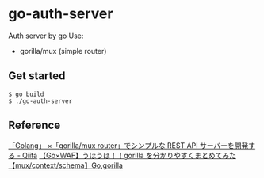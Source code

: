 # go-auth-server

Auth server by go
Use:

- gorilla/mux (simple router)

## Get started

```
$ go build
$ ./go-auth-server
```

## Reference

[「Golang」 ×「gorilla/mux router」でシンプルな REST API サーバーを開発する - Qiita](https://qiita.com/stranger1989/items/7d95778d26d34fd1ddef)
[【Go×WAF】うほうほ！！gorilla を分かりやすくまとめてみた【mux/context/schema】Go,gorilla](https://qiita.com/gold-kou/items/99507d33b8f8ddd96e3a)
